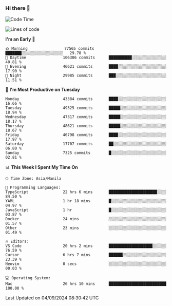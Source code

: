 ### Hi there 👋

<!--START_SECTION:waka-->
![Code Time](http://img.shields.io/badge/Code%20Time-5%2C508%20hrs%2045%20mins-blue)

![Lines of code](https://img.shields.io/badge/From%20Hello%20World%20I%27ve%20Written-117.3%20million%20lines%20of%20code-blue)

**I'm an Early 🐤** 

```text
🌞 Morning                77565 commits       ███████░░░░░░░░░░░░░░░░░░   29.78 % 
🌆 Daytime                106306 commits      ██████████░░░░░░░░░░░░░░░   40.81 % 
🌃 Evening                46621 commits       ████░░░░░░░░░░░░░░░░░░░░░   17.90 % 
🌙 Night                  29985 commits       ███░░░░░░░░░░░░░░░░░░░░░░   11.51 % 
```
📅 **I'm Most Productive on Tuesday** 

```text
Monday                   43384 commits       ████░░░░░░░░░░░░░░░░░░░░░   16.66 % 
Tuesday                  49325 commits       █████░░░░░░░░░░░░░░░░░░░░   18.94 % 
Wednesday                47317 commits       █████░░░░░░░░░░░░░░░░░░░░   18.17 % 
Thursday                 48621 commits       █████░░░░░░░░░░░░░░░░░░░░   18.67 % 
Friday                   46798 commits       ████░░░░░░░░░░░░░░░░░░░░░   17.97 % 
Saturday                 17707 commits       ██░░░░░░░░░░░░░░░░░░░░░░░   06.80 % 
Sunday                   7325 commits        █░░░░░░░░░░░░░░░░░░░░░░░░   02.81 % 
```


📊 **This Week I Spent My Time On** 

```text
🕑︎ Time Zone: Asia/Manila

💬 Programming Languages: 
TypeScript               22 hrs 6 mins       █████████████████████░░░░   84.50 % 
YAML                     1 hr 18 mins        █░░░░░░░░░░░░░░░░░░░░░░░░   04.97 % 
JavaScript               1 hr                █░░░░░░░░░░░░░░░░░░░░░░░░   03.87 % 
Docker                   24 mins             ░░░░░░░░░░░░░░░░░░░░░░░░░   01.57 % 
Other                    23 mins             ░░░░░░░░░░░░░░░░░░░░░░░░░   01.49 % 

🔥 Editors: 
VS Code                  20 hrs 2 mins       ███████████████████░░░░░░   76.59 % 
Cursor                   6 hrs 7 mins        ██████░░░░░░░░░░░░░░░░░░░   23.39 % 
Neovim                   0 secs              ░░░░░░░░░░░░░░░░░░░░░░░░░   00.03 % 

💻 Operating System: 
Mac                      26 hrs 10 mins      █████████████████████████   100.00 % 
```


 Last Updated on 04/09/2024 08:30:42 UTC
<!--END_SECTION:waka-->


<!--
**rad182/rad182** is a ✨ _special_ ✨ repository because its `README.md` (this file) appears on your GitHub profile.

Here are some ideas to get you started:

- 🔭 I’m currently working on ...
- 🌱 I’m currently learning ...
- 👯 I’m looking to collaborate on ...
- 🤔 I’m looking for help with ...
- 💬 Ask me about ...
- 📫 How to reach me: ...
- 😄 Pronouns: ...
- ⚡ Fun fact: ...
-->
